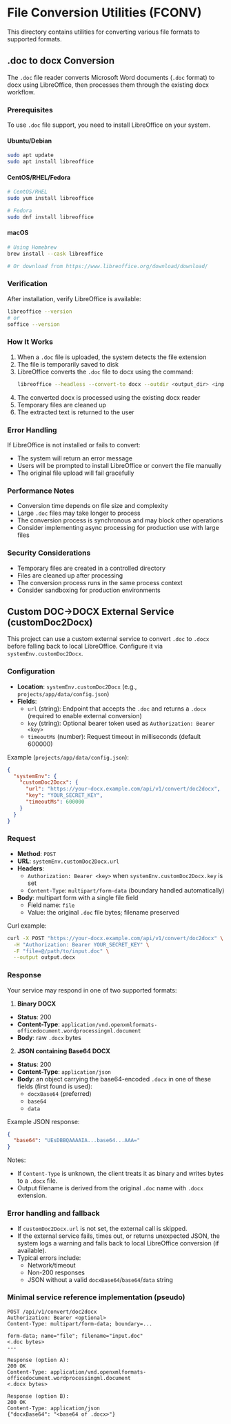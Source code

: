 # File Conversion Utilities (FCONV)

This directory contains utilities for converting various file formats to supported formats.

## .doc to docx Conversion

The `.doc` file reader converts Microsoft Word documents (`.doc` format) to docx using LibreOffice, then processes them through the existing docx workflow.

### Prerequisites

To use `.doc` file support, you need to install LibreOffice on your system.

#### Ubuntu/Debian
```bash
sudo apt update
sudo apt install libreoffice
```

#### CentOS/RHEL/Fedora
```bash
# CentOS/RHEL
sudo yum install libreoffice

# Fedora
sudo dnf install libreoffice
```

#### macOS
```bash
# Using Homebrew
brew install --cask libreoffice

# Or download from https://www.libreoffice.org/download/download/
```

### Verification

After installation, verify LibreOffice is available:
```bash
libreoffice --version
# or
soffice --version
```

### How It Works

1. When a `.doc` file is uploaded, the system detects the file extension
2. The file is temporarily saved to disk
3. LibreOffice converts the `.doc` file to docx using the command:
   ```bash
   libreoffice --headless --convert-to docx --outdir <output_dir> <input_file>
   ```
4. The converted docx is processed using the existing docx reader
5. Temporary files are cleaned up
6. The extracted text is returned to the user

### Error Handling

If LibreOffice is not installed or fails to convert:
- The system will return an error message
- Users will be prompted to install LibreOffice or convert the file manually
- The original file upload will fail gracefully

### Performance Notes

- Conversion time depends on file size and complexity
- Large `.doc` files may take longer to process
- The conversion process is synchronous and may block other operations
- Consider implementing async processing for production use with large files

### Security Considerations

- Temporary files are created in a controlled directory
- Files are cleaned up after processing
- The conversion process runs in the same process context
- Consider sandboxing for production environments 

## Custom DOC->DOCX External Service (customDoc2Docx)

This project can use a custom external service to convert `.doc` to `.docx` before falling back to local LibreOffice. Configure it via `systemEnv.customDoc2Docx`.

### Configuration

- **Location**: `systemEnv.customDoc2Docx` (e.g., `projects/app/data/config.json`)
- **Fields**:
  - `url` (string): Endpoint that accepts the `.doc` and returns a `.docx` (required to enable external conversion)
  - `key` (string): Optional bearer token used as `Authorization: Bearer <key>`
  - `timeoutMs` (number): Request timeout in milliseconds (default 600000)

Example (`projects/app/data/config.json`):

```json
{
  "systemEnv": {
    "customDoc2Docx": {
      "url": "https://your-docx.example.com/api/v1/convert/doc2docx",
      "key": "YOUR_SECRET_KEY",
      "timeoutMs": 600000
    }
  }
}
```

### Request

- **Method**: `POST`
- **URL**: `systemEnv.customDoc2Docx.url`
- **Headers**:
  - `Authorization: Bearer <key>` when `systemEnv.customDoc2Docx.key` is set
  - `Content-Type`: `multipart/form-data` (boundary handled automatically)
- **Body**: multipart form with a single file field
  - Field name: `file`
  - Value: the original `.doc` file bytes; filename preserved

Curl example:

```bash
curl -X POST "https://your-docx.example.com/api/v1/convert/doc2docx" \
  -H "Authorization: Bearer YOUR_SECRET_KEY" \
  -F "file=@/path/to/input.doc" \
  --output output.docx
```

### Response

Your service may respond in one of two supported formats:

1) **Binary DOCX**
- **Status**: 200
- **Content-Type**: `application/vnd.openxmlformats-officedocument.wordprocessingml.document`
- **Body**: raw `.docx` bytes

2) **JSON containing Base64 DOCX**
- **Status**: 200
- **Content-Type**: `application/json`
- **Body**: an object carrying the base64-encoded `.docx` in one of these fields (first found is used):
  - `docxBase64` (preferred)
  - `base64`
  - `data`

Example JSON response:

```json
{
  "base64": "UEsDBBQAAAAIA...base64...AAA="
}
```

Notes:
- If `Content-Type` is unknown, the client treats it as binary and writes bytes to a `.docx` file.
- Output filename is derived from the original `.doc` name with `.docx` extension.

### Error handling and fallback

- If `customDoc2Docx.url` is not set, the external call is skipped.
- If the external service fails, times out, or returns unexpected JSON, the system logs a warning and falls back to local LibreOffice conversion (if available).
- Typical errors include:
  - Network/timeout
  - Non-200 responses
  - JSON without a valid `docxBase64`/`base64`/`data` string

### Minimal service reference implementation (pseudo)

```http
POST /api/v1/convert/doc2docx
Authorization: Bearer <optional>
Content-Type: multipart/form-data; boundary=...

form-data; name="file"; filename="input.doc"
<.doc bytes>
---

Response (option A):
200 OK
Content-Type: application/vnd.openxmlformats-officedocument.wordprocessingml.document
<.docx bytes>

Response (option B):
200 OK
Content-Type: application/json
{"docxBase64": "<base64 of .docx>"}
```
